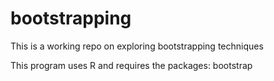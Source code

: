 # bootstrapping
This is a working repo on exploring bootstrapping techniques

This program uses R and requires the packages: bootstrap
